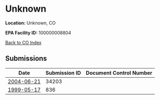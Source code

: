# Unknown

**Location:** Unknown, CO

**EPA Facility ID:** 100000008804

[Back to CO Index](../../index.md)

## Submissions

| Date | Submission ID | Document Control Number |
|------|--------------|-------------------------|
| [2004-06-21](submissions/34203.md) | 34203 |  |
| [1999-05-17](submissions/836.md) | 836 |  |
